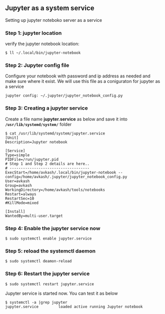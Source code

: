 ## Jupyter as a system service


Setting up jupyter noteboko server as a service 


### Step 1: jupyter location

verify the jupyter notebook location:
```
$ ll ~/.local/bin/jupyter-notebook

```

### Step 2: Jupyter config file

Configure your notebook with password and ip address as needed and make sure where it exist. We will use this file as a coniguraton for jupyter as a service

```
jupyter config: ~/.jupyter/jupyter_notebook_config.py
```

### Step 3: Creating a jupyter service

Create a file name __jupyter.service__ as below and save it into __`/usr/lib/systemd/system/`__ folder

```
$ cat /usr/lib/systemd/system/jupyter.service
[Unit]
Description=Jupyter notebook

[Service]
Type=simple
PIDFile=/run/jupyter.pid 
# Step 1 and Step 2 details are here..
# ------------------------------------
ExecStart=/home/avkash/.local/bin/jupyter-notebook --config=/home/avkash/.jupyter/jupyter_notebook_config.py
User=avkash
Group=avkash
WorkingDirectory=/home/avkash/tools/notebooks
Restart=always
RestartSec=10
#KillMode=mixed

[Install]
WantedBy=multi-user.target

```
### Step 4: Enable the jupyter service now

```
$ sudo systemctl enable jupyter.service
```

### Step 5: reload the systemctl daemon

```
$ sudo systemctl deamon-reload
```

### Step 6: Restart the jupyter service
```
$ sudo systemctl restart jupyter.service
```

Jupyter service is started now. You can test it as below

```
$ systemctl -a |grep jupyter
jupyter.service         loaded active running Jupyter notebook

```

